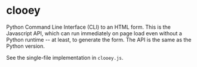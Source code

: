 # clooey

Python Command Line Interface (CLI) to an HTML form. This is the Javascript
API, which can run immediately on page load even without a Python runtime -- at 
least, to generate the form. The API is the same as the Python version.

See the single-file implementation in `clooey.js`.